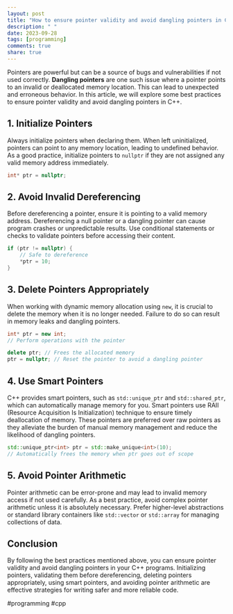 ```yaml
---
layout: post
title: "How to ensure pointer validity and avoid dangling pointers in C++"
description: " "
date: 2023-09-28
tags: [programming]
comments: true
share: true
---
```


Pointers are powerful but can be a source of bugs and vulnerabilities if not used correctly. **Dangling pointers** are one such issue where a pointer points to an invalid or deallocated memory location. This can lead to unexpected and erroneous behavior. In this article, we will explore some best practices to ensure pointer validity and avoid dangling pointers in C++.

## 1. Initialize Pointers

Always initialize pointers when declaring them. When left uninitialized, pointers can point to any memory location, leading to undefined behavior. As a good practice, initialize pointers to `nullptr` if they are not assigned any valid memory address immediately.

```cpp
int* ptr = nullptr;
```

## 2. Avoid Invalid Dereferencing

Before dereferencing a pointer, ensure it is pointing to a valid memory address. Dereferencing a null pointer or a dangling pointer can cause program crashes or unpredictable results. Use conditional statements or checks to validate pointers before accessing their content.

```cpp
if (ptr != nullptr) {
    // Safe to dereference
    *ptr = 10;
}
```

## 3. Delete Pointers Appropriately

When working with dynamic memory allocation using `new`, it is crucial to delete the memory when it is no longer needed. Failure to do so can result in memory leaks and dangling pointers.

```cpp
int* ptr = new int;
// Perform operations with the pointer

delete ptr; // Frees the allocated memory
ptr = nullptr; // Reset the pointer to avoid a dangling pointer
```

## 4. Use Smart Pointers

C++ provides smart pointers, such as `std::unique_ptr` and `std::shared_ptr`, which can automatically manage memory for you. Smart pointers use RAII (Resource Acquisition Is Initialization) technique to ensure timely deallocation of memory. These pointers are preferred over raw pointers as they alleviate the burden of manual memory management and reduce the likelihood of dangling pointers.

```cpp
std::unique_ptr<int> ptr = std::make_unique<int>(10);
// Automatically frees the memory when ptr goes out of scope
```

## 5. Avoid Pointer Arithmetic

Pointer arithmetic can be error-prone and may lead to invalid memory access if not used carefully. As a best practice, avoid complex pointer arithmetic unless it is absolutely necessary. Prefer higher-level abstractions or standard library containers like `std::vector` or `std::array` for managing collections of data.

## Conclusion

By following the best practices mentioned above, you can ensure pointer validity and avoid dangling pointers in your C++ programs. Initializing pointers, validating them before dereferencing, deleting pointers appropriately, using smart pointers, and avoiding pointer arithmetic are effective strategies for writing safer and more reliable code.

#programming #cpp